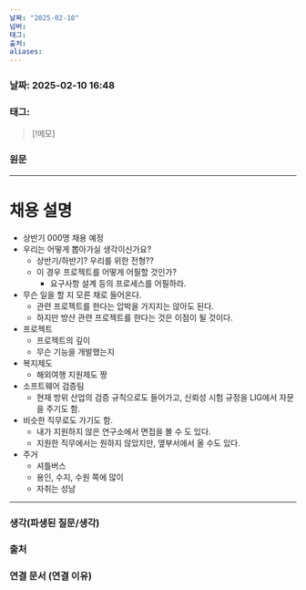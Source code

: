 ```yaml
---
날짜: "2025-02-10"
넘버: 
태그: 
출처: 
aliases:
---
```

### 날짜:  2025-02-10 16:48

### 태그:

>[!메모]
>

### 원문
---
# 채용 설명
- 상반기 000명 채용 예정
- 우리는 어떻게 뽑아가실 생각이신가요?
	- 상반기/하반기? 우리를 위한 전형??
	- 이 경우 프로젝트를 어떻게 어필할 것인가?
		- 요구사항 설계 등의 프로세스를 어필하라.
- 무슨 일을 할 지 모른 채로 들어온다.
	- 관련 프로젝트를 한다는 압박을 가지지는 않아도 된다.
	- 하지만 방산 관련 프로젝트를 한다는 것은 이점이 될 것이다.
- 프로젝트
	- 프로젝트의 깊이
	- 무슨 기능을 개발했는지
- 복지제도
	- 해외여행 지원제도 짱
- 소프트웨어 검증팀
	- 현재 방위 산업의 검증 규칙으로도 들어가고, 신뢰성 시험 규정을 LIG에서 자문을 주기도 함.
- 비슷한 직무로도 가기도 함.
	- 내가 지원하지 않은 연구소에서 면접을 볼 수 도 있다.
	- 지원한 직무에서는 원하지 않았지만, 옆부서에서 올 수도 있다.
- 주거
	- 셔틀버스
	- 용인, 수지, 수원 쪽에 많이
	- 자취는 성남

---
### 생각(파생된 질문/생각)

### 출처

### 연결 문서 (연결 이유)
